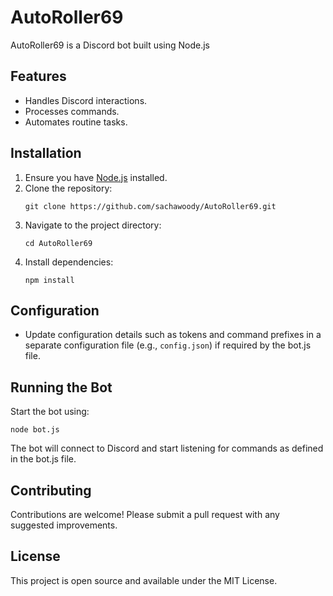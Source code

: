 # AutoRoller69

AutoRoller69 is a Discord bot built using Node.js

## Features
- Handles Discord interactions.
- Processes commands.
- Automates routine tasks.

## Installation

1. Ensure you have [Node.js](https://nodejs.org/en/) installed.
2. Clone the repository:
    ```
    git clone https://github.com/sachawoody/AutoRoller69.git
    ```
3. Navigate to the project directory:
    ```
    cd AutoRoller69
    ```
4. Install dependencies:
    ```
    npm install
    ```

## Configuration

- Update configuration details such as tokens and command prefixes in a separate configuration file (e.g., `config.json`) if required by the bot.js file.

## Running the Bot

Start the bot using:
```
node bot.js
```
The bot will connect to Discord and start listening for commands as defined in the bot.js file.

## Contributing

Contributions are welcome! Please submit a pull request with any suggested improvements.

## License

This project is open source and available under the MIT License.
